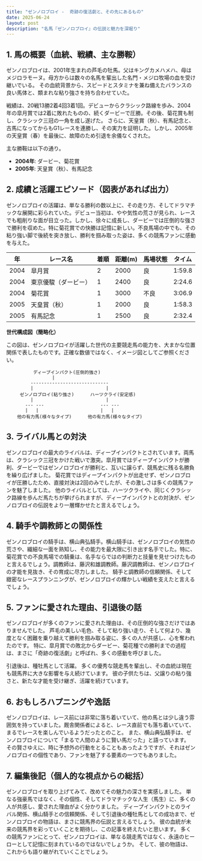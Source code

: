 ```yaml
---
title: "ゼンノロブロイ -  奇跡の復活劇と、その先にあるもの"
date: 2025-06-24
layout: post
description: "名馬『ゼンノロブロイ』の伝説と魅力を深堀り"
---
```


## 1. 馬の概要（血統、戦績、主な勝鞍）

ゼンノロブロイは、2001年生まれの芦毛の牡馬。父はキングカメハメハ、母はメジロラモーヌ。母方からは数々の名馬を輩出した名門・メジロ牧場の血を受け継いでいる。  その血統背景から、スピードとスタミナを兼ね備えたバランスの良い馬体と、類まれな粘り強さを持ち合わせていた。

戦績は、20戦13勝2着4回3着1回。デビューからクラシック路線を歩み、2004年の皐月賞では2着に敗れたものの、続くダービーで圧勝。その後、菊花賞も制し、クラシック三冠の一角を成し遂げた。  さらに、天皇賞（秋）、有馬記念と、古馬になってからもG1レースを連勝し、その実力を証明した。しかし、2005年の天皇賞（春）を最後に、故障のため引退を余儀なくされた。

主な勝鞍は以下の通り。

* **2004年**: ダービー、菊花賞
* **2005年**: 天皇賞（秋）、有馬記念


## 2. 成績と活躍エピソード（図表があれば出力）

ゼンノロブロイの活躍は、単なる勝利の数以上に、その走り方、そしてドラマチックな展開に彩られていた。デビュー当初は、やや気性の荒さが見られ、レースでも粗削りな面が目立った。しかし、徐々に成長し、ダービーでは圧倒的な強さで勝利を収めた。特に菊花賞での快勝は記憶に新しい。不良馬場の中でも、その粘り強い脚で後続を突き放し、勝利を掴み取った姿は、多くの競馬ファンに感動を与えた。

| 年 | レース名             | 着順 | 距離(m) | 馬場状態 | タイム      |
|---|----------------------|-----|---------|---------|------------|
| 2004 | 皐月賞               | 2   | 2000     | 良       | 1:59.8     |
| 2004 | 東京優駿（ダービー） | 1   | 2400     | 良       | 2:24.6     |
| 2004 | 菊花賞               | 1   | 3000     | 不良     | 3:06.9     |
| 2005 | 天皇賞（秋）         | 1   | 2000     | 良       | 1:58.3     |
| 2005 | 有馬記念             | 1   | 2500     | 良       | 2:32.4     |


**世代構成図（簡略化）**

この図は、ゼンノロブロイが活躍した世代の主要競走馬の能力を、大まかな位置関係で表したものです。正確な数値ではなく、イメージ図としてご参照ください。

```
          ディープインパクト(圧倒的強さ)
                 |
         -----------------------------
         |                           |
     ゼンノロブロイ(粘り強さ)      ハーツクライ(安定感)
         |                           |
       --- ---                     --- ---
       |   |                       |   |
    他の有力馬(様々なタイプ)      他の有力馬(様々なタイプ)

```


## 3. ライバル馬との対決

ゼンノロブロイの最大のライバルは、ディープインパクトとされています。両馬は、クラシック三冠をかけた戦いで激突。皐月賞ではディープインパクトが勝利、ダービーではゼンノロブロイが勝利と、互いに譲らず、競馬史に残る名勝負を繰り広げました。  菊花賞ではディープインパクトが出走せず、ゼンノロブロイが圧勝したため、直接対決は2回のみでしたが、その激しさは多くの競馬ファンを魅了しました。  他のライバルとしては、ハーツクライや、同じくクラシック路線を歩んだ馬たちが挙げられますが、ディープインパクトとの対決が、ゼンノロブロイの伝説をより一層輝かせたと言えるでしょう。


## 4. 騎手や調教師との関係性

ゼンノロブロイの騎手は、横山典弘騎手。横山騎手は、ゼンノロブロイの気性の荒さや、繊細な一面を熟知し、その能力を最大限に引き出す名手でした。特に、菊花賞での不良馬場での騎乗は、名手ならではの判断力と技量を見せつけたものと言えるでしょう。調教師は、藤沢和雄調教師。藤沢調教師は、ゼンノロブロイの才能を見抜き、その育成に尽力しました。  騎手と調教師の信頼関係、そして緻密なレースプランニングが、ゼンノロブロイの輝かしい戦績を支えたと言えるでしょう。


## 5. ファンに愛された理由、引退後の話

ゼンノロブロイが多くのファンに愛された理由は、その圧倒的な強さだけではありませんでした。  芦毛の美しい毛色、そして粘り強い走り、そして何より、幾度となく困難を乗り越えて勝利を掴み取る姿に、多くの人が共感し、心を奪われたのです。  特に、皐月賞での敗北からダービー、菊花種での勝利までの過程は、まさに「奇跡の復活劇」と呼ばれ、多くの感動を呼びました。

引退後は、種牡馬として活躍。  多くの優秀な競走馬を輩出し、その血統は現在も競馬界に大きな影響を与え続けています。  彼の子供たちは、父譲りの粘り強さと、新たな才能を受け継ぎ、活躍を続けています。


## 6. おもしろハプニングや逸話

ゼンノロブロイは、レース前には非常に落ち着いていて、他の馬とは少し違う雰囲気を持っていました。厩舎関係者によると、レース直前でも落ち着いていて、まるでレースを楽しんでいるようだったとのこと。  また、横山典弘騎手は、ゼンノロブロイについて「まるで人間のように賢い馬だった」と語っています。  その賢さゆえに、時に予想外の行動をとることもあったようですが、それはゼンノロブロイの個性であり、ファンを魅了する要素の一つでもありました。


## 7. 編集後記（個人的な視点からの総括）

ゼンノロブロイを取り上げてみて、改めてその魅力の深さを実感しました。  単なる強豪馬ではなく、その個性、そしてドラマチックな人生（馬生）に、多くの人が共感し、愛された理由がよく分かりました。  ディープインパクトとのライバル関係、横山騎手との信頼関係、そして引退後の種牡馬としての成功まで、ゼンノロブロイの物語は、まさに競馬界の伝説と言えるでしょう。  彼の血統が未来の競馬界を彩っていくことを期待し、この記事を終えたいと思います。  多くの競馬ファンにとって、ゼンノロブロイは、単なる競走馬ではなく、永遠のヒーローとして記憶に刻まれているのではないでしょうか。  そして、彼の物語は、これからも語り継がれていくことでしょう。
